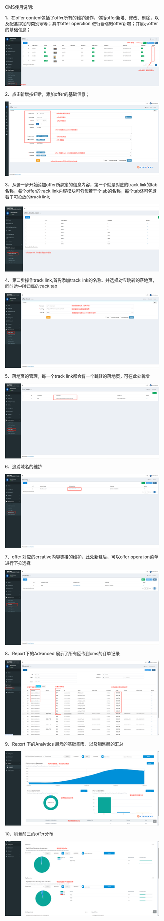CMS使用说明:

1、在offer content包括了offer所有的维护操作，包括offer新增、修改、删除，以及配套绑定的类别等等；其中offer operation 进行基础的offer新增；并展示offer的基础信息；

![Image](https://github.com/xxl4/adoffer/blob/main/public/upload/image/image1.png)



2、点击新增按钮后，添加offer的基础信息；

![image-20240226144642566](https://github.com/xxl4/adoffer/blob/main/public/upload/image/image2.png)

3、从这一步开始添加offer所绑定的信息内容，第一个就是对应的track link的tab名称，每个offer的track link内容模块可包含若干个tab的名称，每个tab还可包含若干可投放的track link;

![image-20240226145519800](https://github.com/xxl4/adoffer/blob/main/public/upload/image/image3.png)



4、第二步操作track link,首先添加track link的名称，并选择对应跳转的落地页，同时选中所归属的track tab

![image-20240226151128238](https://github.com/xxl4/adoffer/blob/main/public/upload/image/image4.png)



5、落地页的管理，每一个track link都会有一个跳转的落地页，可在此处新增

![image-20240226151338694](https://github.com/xxl4/adoffer/blob/main/public/upload/image/image5.png)



6、追踪域名的维护

![image-20240226151815890](https://github.com/xxl4/adoffer/blob/main/public/upload/image/image6.png)



7、offer 对应的creative内容链接的维护，此处新建后，可以offer operation菜单进行下拉选择

![image-20240226152326143](https://github.com/xxl4/adoffer/blob/main/public/upload/image/image7.png)



8、Report下的Advanced 展示了所有回传到cms的订单记录

![image-20240226154114487](https://github.com/xxl4/adoffer/blob/main/public/upload/image/image8.png)



9、Report 下的Analytics 展示的基础图表，以及销售额的汇总

![image-20240226154951250](https://github.com/xxl4/adoffer/blob/main/public/upload/image/image9.png)



10、销量前三的offer分布

![image-20240226155419431](https://github.com/xxl4/adoffer/blob/main/public/upload/image/image10.png)